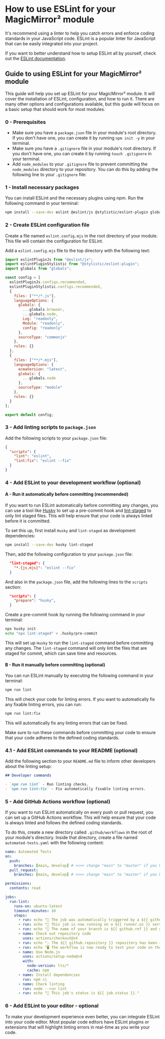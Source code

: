 # How to use ESLint for your MagicMirror² module

It's recommend using a linter to help you catch errors and enforce coding standards in your JavaScript code. ESLint is a popular linter for JavaScript that can be easily integrated into your project.

If you want to better understand how to setup ESLint all by yourself, check out the [ESLint documentation](https://eslint.org/docs/latest/use/getting-started).

## Guide to using ESLint for your MagicMirror² module

This guide will help you set up ESLint for your MagicMirror² module. It will cover the installation of ESLint, configuration, and how to run it. There are many other options and configurations available, but this guide will focus on a basic setup that should work for most modules.

### 0 - Prerequisites

- Make sure you have a `package.json` file in your module's root directory. If you don't have one, you can create it by running `npm init -y` in your terminal.
- Make sure you have a `.gitignore` file in your module's root directory. If you don't have one, you can create it by running `touch .gitignore` in your terminal.
- Add `node_modules` to your `.gitignore` file to prevent committing the `node_modules` directory to your repository. You can do this by adding the following line to your `.gitignore` file:

### 1 - Install necessary packages

You can install ESLint and the necessary plugins using npm. Run the following command in your terminal:

```bash
npm install --save-dev eslint @eslint/js @stylistic/eslint-plugin globals
```

### 2 - Create ESLint configuration file

Create a file named `eslint.config.mjs` in the root directory of your module. This file will contain the configuration for ESLint.

Add a `eslint.config.mjs` file to the top directory with the following text:

```js
import eslintPluginJs from "@eslint/js";
import eslintPluginStylistic from "@stylistic/eslint-plugin";
import globals from "globals";

const config = [
  eslintPluginJs.configs.recommended,
  eslintPluginStylistic.configs.recommended,
  {
    files: ["**/*.js"],
    languageOptions: {
      globals: {
        ...globals.browser,
        ...globals.node,
        Log: "readonly",
        Module: "readonly",
        config: "readonly"
      },
      sourceType: "commonjs"
    },
    rules: {}
  },
  {
    files: ["**/*.mjs"],
    languageOptions: {
      ecmaVersion: "latest",
      globals: {
        ...globals.node
      },
      sourceType: "module"
    },
    rules: {}
  }
];

export default config;
```

### 3 - Add linting scripts to `package.json`

Add the following scripts to your `package.json` file:

```json
{
  "scripts": {
    "lint": "eslint",
    "lint:fix": "eslint --fix"
  }
}
```

### 4 - Add ESLint to your development workflow (optional)

#### A - Run it automatically before committing (recommended)

If you want to run ESLint automatically before committing any changes, you can use a tool like [Husky](https://typicode.github.io/husky/) to set up a pre-commit hook and [lint-staged](https://www.npmjs.com/package/lint-staged) to only lint staged files. This will help ensure that your code is always linted before it is committed.

To set this up, first install `Husky` and `lint-staged` as development dependencies:

```bash
npm install --save-dev husky lint-staged
```

Then, add the following configuration to your `package.json` file:

```json
  "lint-staged": {
    "*.{js,mjs}": "eslint --fix"
  }
```

And also in the `package.json` file, add the following lines to the `scripts` section:

```json
  "scripts": {
    "prepare": "husky",
  }
```

Create a pre-commit hook by running the following command in your terminal:

```bash
npx husky init
echo "npx lint-staged" > .husky/pre-commit
```

This will set up `Husky` to run the `lint-staged` command before committing any changes. The `lint-staged` command will only lint the files that are staged for commit, which can save time and resources.

#### B - Run it manually before committing (optional)

You can run ESLint manually by executing the following command in your terminal:

```bash
npm run lint
```

This will check your code for linting errors. If you want to automatically fix any fixable linting errors, you can run:

```bash
npm run lint:fix
```

This will automatically fix any linting errors that can be fixed.

Make sure to run these commands before committing your code to ensure that your code adheres to the defined coding standards.

### 4.1 - Add ESLint commands to your README (optional)

Add the following section to your `README.md` file to inform other developers about the linting setup:

```markdown
## Developer commands

- `npm run lint` - Run linting checks.
- `npm run lint:fix` - Fix automatically fixable linting errors.
```

### 5 - Add GitHub Actions workflow (optional)

If you want to run ESLint automatically on every push or pull request, you can set up a GitHub Actions workflow. This will help ensure that your code is always linted and follows the defined coding standards.

To do this, create a new directory called `.github/workflows` in the root of your module's directory. Inside that directory, create a file named `automated-tests.yaml` with the following content:

```yaml
name: Automated Tests
on:
  push:
    branches: [main, develop] # <<<< change "main" to "master" if you have an old repository
  pull_request:
    branches: [main, develop] # <<<< change "main" to "master" if you have an old repository

permissions:
  contents: read

jobs:
  run-lint:
    runs-on: ubuntu-latest
    timeout-minutes: 10
    steps:
      - run: echo "🎉 The job was automatically triggered by a ${{ github.event_name }} event."
      - run: echo "🐧 This job is now running on a ${{ runner.os }} server hosted by GitHub!"
      - run: echo "🔎 The name of your branch is ${{ github.ref }} and your repository is ${{ github.repository }}."
      - name: Check out repository code
        uses: actions/checkout@v4
      - run: echo "💡 The ${{ github.repository }} repository has been cloned to the runner."
      - run: echo "🖥️ The workflow is now ready to test your code on the runner."
      - name: Use Node.js
        uses: actions/setup-node@v4
        with:
          node-version: lts/*
          cache: npm
      - name: Install dependencies
        run: npm ci
      - name: Check linting
        run: node --run lint
      - run: echo "🍏 This job's status is ${{ job.status }}."
```

### 6 - Add ESLint to your editor - optional

To make your development experience even better, you can integrate ESLint into your code editor. Most popular code editors have ESLint plugins or extensions that will highlight linting errors in real-time as you write your code.
